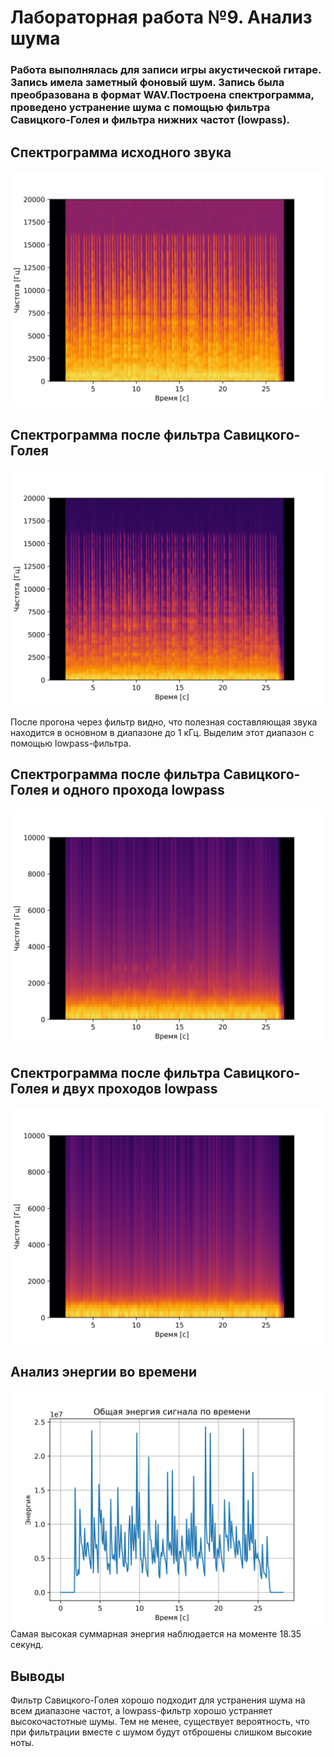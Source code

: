 # Лабораторная работа №9. Анализ шума
### Работа выполнялась для записи игры акустической гитаре. Запись имела заметный фоновый шум. Запись была преобразована в формат WAV.Построена спектрограмма, проведено устранение шума с помощью фильтра Савицкого-Голея и фильтра нижних частот (lowpass).

## Спектрограмма исходного звука
![](results/spectrogram.png)

## Спектрограмма после фильтра Савицкого-Голея
![](results/denoised_spectrogram_savgol.png)

После прогона через фильтр видно, что полезная составляющая звука находится в основном в диапазоне до
1 кГц. Выделим этот диапазон с помощью lowpass-фильтра.

## Спектрограмма после фильтра Савицкого-Голея и одного прохода lowpass
![](results/denoised_spectrogram_once.png)

## Спектрограмма после фильтра Савицкого-Голея и двух проходов lowpass
![](results/denoised_spectrogram_twice.png)

## Анализ энергии во времени
![](results/energy_peaks.png)
Самая высокая суммарная энергия наблюдается на моменте 18.35 секунд.
## Выводы
Фильтр Савицкого-Голея хорошо подходит для устранения шума на всем диапазоне частот, а lowpass-фильтр хорошо устраняет высокочастотные шумы. Тем не менее,
существует вероятность, что при фильтрации вместе с шумом будут отброшены слишком высокие ноты.